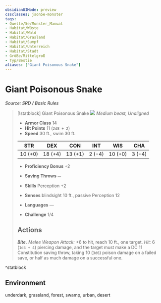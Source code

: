 ```yaml
---
obsidianUIMode: preview
cssclasses: json5e-monster
tags:
- Quelle/5e/Monster_Manual
- Habitat/Wüste
- Habitat/Wald
- Habitat/Grasland
- Habitat/Sumpf
- Habitat/Unterreich
- Habitat/Stadt
- Größe/Mittelgroß
- Typ/Bestie
aliases: ["Giant Poisonous Snake"]
---
```

# Giant Poisonous Snake
*Source: SRD / Basic Rules*  

> [!statblock] Giant Poisonous Snake
> ![](compendium/bestiary/beast/token/giant-poisonous-snake.png#token)
> *Medium beast, Unaligned*
> 
> - **Armor Class** 14 
> - **Hit Points** 11 (`2d8 + 2`)
> - **Speed** 30 ft., swim 30 ft.
> 
> |STR|DEX|CON|INT|WIS|CHA|
> |:---:|:---:|:---:|:---:|:---:|:---:|
> |10 (+0)|18 (+4)|13 (+1)| 2 (-4)|10 (+0)| 3 (-4)|
> 
> - **Proficiency Bonus** +2
> - **Saving Throws** ⏤
> - **Skills** Perception +2
> - **Senses** blindsight 10 ft., passive Perception 12
> 
> - **Languages** —
> - **Challenge** 1/4
> 
> ## Actions
> 
> ***Bite.*** *Melee Weapon Attack:* +6 to hit, reach 10 ft., one target. *Hit:* 6 (`1d4 + 4`) piercing damage, and the target must make a DC 11 Constitution saving throw, taking 10 (`3d6`) poison damage on a failed save, or half as much damage on a successful one.
^statblock

## Environment

underdark, grassland, forest, swamp, urban, desert